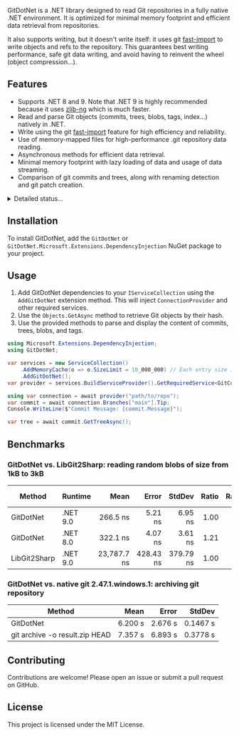 GitDotNet is a .NET library designed to read Git repositories in a fully native .NET environment. It is optimized for minimal memory footprint and efficient data retrieval from repositories.

It also supports writing, but it doesn't write itself: it uses git [fast-import](https://git-scm.com/docs/git-fast-import) to write objects and refs to the repository. This guarantees best writing performance, safe git data writing, and avoid having to reinvent the wheel (object compression...).

## Features

- Supports .NET 8 and 9. Note that .NET 9 is highly recommended because it uses [zlib-ng](https://github.com/zlib-ng/zlib-ng) which is much faster.
- Read and parse Git objects (commits, trees, blobs, tags, index...) natively in .NET.
- Write using the git [fast-import](https://git-scm.com/docs/git-fast-import) feature for high efficiency and reliability.
- Use of memory-mapped files for high-performance .git repository data reading.
- Asynchronous methods for efficient data retrieval.
- Minimal memory footprint with lazy loading of data and usage of data streaming.
- Comparison of git commits and trees, along with renaming detection and git patch creation.

<details>
<summary>Detailed status...</summary>
As per high-level git features, the following is the current status of the project:

* [x] ~~clone~~: `GitConnection.Create(path, isBare)`
* [x] ~~fetch~~: `connection.Branches["main"].Fetch()`
* [ ] blame
* [ ] push
* [ ] reset
* [ ] status
* [x] ~~commit/trees diff~~ (including renaming detection): `connection.CompareAsync("HEAD~10", "HEAD")`
* [ ] merge
    - [ ] blobs
    - [ ] trees
    - [ ] commits
* [ ] rebase
* [x] ~~commit~~ `await connection.CommitAsync("main", c => c.AddOrUpdate("test.txt", Encoding.UTF8.GetBytes("foo")), connection.CreateCommit(...))`
* [ ] worktree checkout
* [ ] worktree stream
* [x] ~~read history~~: `connection.GetLogAsync("HEAD~1", LogOptions.Default with { ... })`, `await (foreach commint in connection.Branches["fix/bug"])`
* [x] ~~.NET native reading of objects~~: `connection.GetAsync<BlobEntry>("1aad9b571c0b84031191ab76e06fae4ba1f981bc")`
* [x] ~~.NET native reading of `.git/index`~~: `connection.Index.GetEntriesAsync()`
* [x] ~~writing of objects~~ (uses [fast-import](https://git-scm.com/docs/git-fast-import)): `connection.CommitAsync("main", c => c.AddOrUpdate("test.txt", Encoding.UTF8.GetBytes("foo")), connection.CreateCommit(...))`
* [ ] writing of `.git/index`
* [x] ~~reading of git configuration~~: `connection.Config.GetProperty("user", "email")`
* [ ] writing of git configuration

_Note that the main purpose of DotNetGit is to provide high speed reading. Writing can be done through commands._
</details>

## Installation

To install GitDotNet, add the `GitDotNet` or `GitDotNet.Microsoft.Extensions.DependencyInjection` NuGet package to your project.

## Usage

1. Add GitDotNet dependencies to your `IServiceCollection` using the `AddGitDotNet` extension method. This will inject `ConnectionProvider` and other required services.
2. Use the `Objects.GetAsync` method to retrieve Git objects by their hash.
3. Use the provided methods to parse and display the content of commits, trees, blobs, and tags.

```csharp
using Microsoft.Extensions.DependencyInjection;
using GitDotNet;

var services = new ServiceCollection()
    .AddMemoryCache(o => o.SizeLimit = 10_000_000) // Each entry size is always 1
    .AddGitDotNet();
var provider = services.BuildServiceProvider().GetRequiredService<GitConnectionProvider>();

using var connection = await provider("path/to/repo");
var commit = await connection.Branches["main"].Tip;
Console.WriteLine($"Commit Message: {commit.Message}");

var tree = await commit.GetTreeAsync();
```

## Benchmarks

### GitDotNet vs. LibGit2Sharp: reading random blobs of size from 1kB to 3kB

| Method       | Runtime  | Mean         | Error       | StdDev       | Ratio | RatioSD | Gen0   | Gen1   | Gen2   | Allocated | Alloc Ratio |
|------------- |--------- |-------------:|------------:|-------------:|------:|--------:|-------:|-------:|-------:|----------:|------------:|
| GitDotNet    | .NET 9.0 |     266.5 ns |     5.21 ns |      6.95 ns |  1.00 |    0.04 | 0.0243 |      - |      - |     464 B |        1.00 |
| GitDotNet    | .NET 8.0 |     322.1 ns |     4.07 ns |      3.61 ns |  1.21 |    0.03 | 0.0243 |      - |      - |     464 B |        1.00 |
| LibGit2Sharp | .NET 9.0 |  23,787.7 ns |   428.43 ns |    379.79 ns |  1.00 |    0.02 | 0.1221 | 0.0305 |      - |    2384 B |        1.00 |

### GitDotNet vs. native git 2.47.1.windows.1: archiving git repository

| Method                         | Mean    | Error   | StdDev   |
|------------------------------- |--------:|--------:|---------:|
| GitDotNet                      | 6.200 s | 2.676 s | 0.1467 s |
| git archive -o result.zip HEAD | 7.357 s | 6.893 s | 0.3778 s |

## Contributing

Contributions are welcome! Please open an issue or submit a pull request on GitHub.

## License

This project is licensed under the MIT License.
